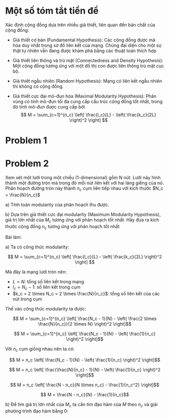 # Một số tóm tắt tiền đề

Xác định cộng đồng dựa trên nhiều giả thiết, liên quan đến bản chất của cộng đồng:

- Giả thiết cơ bản (Fundamental Hypothesis): Các cộng đồng được mã hóa duy nhất trong sơ đồ liên kết của mạng. Chúng đại diện cho một sự thật tự nhiên vẫn đang được khám phá bằng các thuật toán thích hợp

- Giả thiết liên thông và trù mật (Connectedness and Density Hypothesis): Một cộng đồng tương ứng với một đồ thị con được liên thông trù mật cục bộ.
- Giả thiết ngẫu nhiên (Random Hypothesis): Mạng có liên kết ngẫu nhiên thì không có cộng đồng.
- Giả thiết cực đại mô-đun hóa (Maximal Modularity Hypothesis): Phân vùng có tính mô-đun tối đa cung cấp cấu trúc cộng đồng tốt nhất, trong đó tính mô-đun được cung cấp bởi
$$ M = \sum_{c=1}^{n_c} \left[ \frac{l_c}{L} - \left( \frac{k_c}{2L} \right)^2 \right] $$


# Problem 1

# Problem 2
Xem xét một lưới trong một chiều (1-dimensional) gồm N nút. Lưới này hình thành một đường tròn mà trong đó mỗi nút liên kết với hai láng giềng của nó. Phân hoạch đường tròn này thành $n_c$ cụm liên tiếp nhau với kích thước $N_c = \frac{N}{n_c}$

a) Tính toán modularity của phân hoạch thu được.

b) Dựa trên giả thiết cực đại modularity (Maximum Modularity Hypothesis), giá trị lớn nhất của $M_c$ tương ứng với phân hoạch tốt nhất. Hãy đưa ra kích thước cộng đồng $n_c$ tương ứng với phân hoạch tốt nhất

Bài làm:

a) Ta có công thức modularity:

$$ M = \sum_{c=1}^{n_c} \left[ \frac{l_c}{L} - \left( \frac{k_c}{2L} \right)^2 \right] $$

Mà đây là mạng lưới tròn nên:
- $L = N$: tổng số liên kết trong mạng
- $l_c = N_c - 1$: số liên kết trong cụm
- $k_c = 2 \times N_c = 2 \times \frac{N}{n_c}$: tổng số liên kết của các nút trong cụm

Thế vào công thức modularity ta được:

$$ M = \sum_{c=1}^{n_c} \left[ \frac{N_c - 1}{N} - \left( \frac{2 \times \frac{N}{n_c}}{2 \times N} \right)^2 \right]$$

$$ M = \sum_{c=1}^{n_c} \left[ \frac{N_c - 1}{N} - \left( \frac{1}{n_c} \right)^2 \right]$$

Với $n_c$ cụm giống nhau nên ta có:

$$ M = n_c \left[ \frac{N_c - 1}{N} - \left( \frac{1}{n_c} \right)^2 \right]$$

$$ M = n_c \left[ \frac{\frac{N}{n_c} - 1}{N} - \left( \frac{1}{n_c} \right)^2 \right]$$

$$ M = n_c \left[ \frac{N - n_c}{N \times n_c} - \frac{1}{n_c^2} \right]$$

$$ M = \frac{N - n_c}{N} - \frac{1}{n_c}$$

b) Để tìm giá trị lớn nhất của $M_c$ ta cần tìm đạo hàm của $M$ theo $n_c$ và giải phương trình đạo hàm bằng 0:



